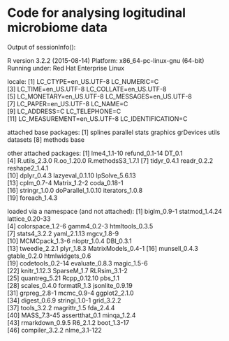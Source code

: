 # Code for analysing logitudinal microbiome data
Output of sessionInfo():

 R version 3.2.2 (2015-08-14)
 Platform: x86_64-pc-linux-gnu (64-bit)
 Running under: Red Hat Enterprise Linux
 
 locale:
  [1] LC_CTYPE=en_US.UTF-8       LC_NUMERIC=C              
  [3] LC_TIME=en_US.UTF-8        LC_COLLATE=en_US.UTF-8    
  [5] LC_MONETARY=en_US.UTF-8    LC_MESSAGES=en_US.UTF-8   
  [7] LC_PAPER=en_US.UTF-8       LC_NAME=C                 
  [9] LC_ADDRESS=C               LC_TELEPHONE=C            
 [11] LC_MEASUREMENT=en_US.UTF-8 LC_IDENTIFICATION=C       
 
 attached base packages:
 [1] splines   parallel  stats     graphics  grDevices utils     datasets 
 [8] methods   base     
 
 other attached packages:
  [1] lme4_1.1-10       refund_0.1-14     DT_0.1           
  [4] R.utils_2.3.0     R.oo_1.20.0       R.methodsS3_1.7.1
  [7] tidyr_0.4.1       readr_0.2.2       reshape2_1.4.1   
 [10] dplyr_0.4.3       lazyeval_0.1.10   lpSolve_5.6.13   
 [13] cplm_0.7-4        Matrix_1.2-2      coda_0.18-1      
 [16] stringr_1.0.0     doParallel_1.0.10 iterators_1.0.8  
 [19] foreach_1.4.3    
 
 loaded via a namespace (and not attached):
  [1] biglm_0.9-1        statmod_1.4.24     lattice_0.20-33   
  [4] colorspace_1.2-6   gamm4_0.2-3        htmltools_0.3.5   
  [7] stats4_3.2.2       yaml_2.1.13        mgcv_1.8-9        
 [10] MCMCpack_1.3-6     nloptr_1.0.4       DBI_0.3.1         
 [13] tweedie_2.2.1      plyr_1.8.3         MatrixModels_0.4-1
 [16] munsell_0.4.3      gtable_0.2.0       htmlwidgets_0.6   
 [19] codetools_0.2-14   evaluate_0.8.3     magic_1.5-6       
 [22] knitr_1.12.3       SparseM_1.7        RLRsim_3.1-2      
 [25] quantreg_5.21      Rcpp_0.12.10       pbs_1.1           
 [28] scales_0.4.0       formatR_1.3        jsonlite_0.9.19   
 [31] grpreg_2.8-1       mcmc_0.9-4         ggplot2_2.1.0     
 [34] digest_0.6.9       stringi_1.0-1      grid_3.2.2        
 [37] tools_3.2.2        magrittr_1.5       fda_2.4.4         
 [40] MASS_7.3-45        assertthat_0.1     minqa_1.2.4       
 [43] rmarkdown_0.9.5    R6_2.1.2           boot_1.3-17       
 [46] compiler_3.2.2     nlme_3.1-122
